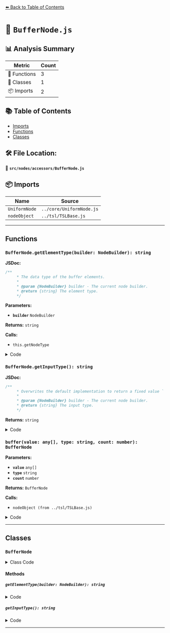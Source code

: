 [⬅️ Back to Table of Contents](../../../index.md)

# 📄 `BufferNode.js`

## 📊 Analysis Summary

| Metric | Count |
|--------|-------|
| 🔧 Functions | 3 |
| 🧱 Classes | 1 |
| 📦 Imports | 2 |

## 📚 Table of Contents

- [Imports](#imports)
- [Functions](#functions)
- [Classes](#classes)

## 🛠️ File Location:
📂 **`src/nodes/accessors/BufferNode.js`**

## 📦 Imports

| Name | Source |
|------|--------|
| `UniformNode` | `../core/UniformNode.js` |
| `nodeObject` | `../tsl/TSLBase.js` |


---

## Functions

### `BufferNode.getElementType(builder: NodeBuilder): string`

**JSDoc:**
```typescript
/**
	 * The data type of the buffer elements.
	 *
	 * @param {NodeBuilder} builder - The current node builder.
	 * @return {string} The element type.
	 */
```

**Parameters:**

- **`builder`** `NodeBuilder`

**Returns:** `string`

**Calls:**

- `this.getNodeType`

<details><summary>Code</summary>

```typescript
getElementType( builder ) {

		return this.getNodeType( builder );

	}
```
</details>

### `BufferNode.getInputType(): string`

**JSDoc:**
```typescript
/**
	 * Overwrites the default implementation to return a fixed value `'buffer'`.
	 *
	 * @param {NodeBuilder} builder - The current node builder.
	 * @return {string} The input type.
	 */
```

**Returns:** `string`

<details><summary>Code</summary>

```typescript
getInputType( /*builder*/ ) {

		return 'buffer';

	}
```
</details>

### `buffer(value: any[], type: string, count: number): BufferNode`

**Parameters:**

- **`value`** `any[]`
- **`type`** `string`
- **`count`** `number`

**Returns:** `BufferNode`

**Calls:**

- `nodeObject (from ../tsl/TSLBase.js)`

<details><summary>Code</summary>

```typescript
( value, type, count ) => nodeObject( new BufferNode( value, type, count ) )
```
</details>


---

## Classes

### `BufferNode`

<details><summary>Class Code</summary>

```ts
class BufferNode extends UniformNode {

	static get type() {

		return 'BufferNode';

	}

	/**
	 * Constructs a new buffer node.
	 *
	 * @param {Array<number>} value - Array-like buffer data.
	 * @param {string} bufferType - The data type of the buffer.
	 * @param {number} [bufferCount=0] - The count of buffer elements.
	 */
	constructor( value, bufferType, bufferCount = 0 ) {

		super( value, bufferType );

		/**
		 * This flag can be used for type testing.
		 *
		 * @type {boolean}
		 * @readonly
		 * @default true
		 */
		this.isBufferNode = true;

		/**
		 * The data type of the buffer.
		 *
		 * @type {string}
		 */
		this.bufferType = bufferType;

		/**
		 * The uniform node that holds the value of the reference node.
		 *
		 * @type {number}
		 * @default 0
		 */
		this.bufferCount = bufferCount;

	}

	/**
	 * The data type of the buffer elements.
	 *
	 * @param {NodeBuilder} builder - The current node builder.
	 * @return {string} The element type.
	 */
	getElementType( builder ) {

		return this.getNodeType( builder );

	}

	/**
	 * Overwrites the default implementation to return a fixed value `'buffer'`.
	 *
	 * @param {NodeBuilder} builder - The current node builder.
	 * @return {string} The input type.
	 */
	getInputType( /*builder*/ ) {

		return 'buffer';

	}

}
```
</details>

#### Methods

##### `getElementType(builder: NodeBuilder): string`

<details><summary>Code</summary>

```ts
getElementType( builder ) {

		return this.getNodeType( builder );

	}
```
</details>

##### `getInputType(): string`

<details><summary>Code</summary>

```ts
getInputType( /*builder*/ ) {

		return 'buffer';

	}
```
</details>


---